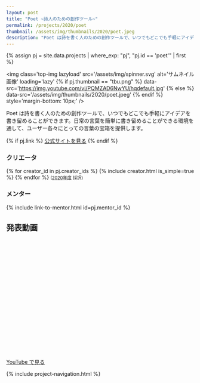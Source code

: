 ```yaml
---
layout: post
title: "Poet ~詩人のための創作ツール~"
permalink: /projects/2020/poet
thumbnail: /assets/img/thumbnails/2020/poet.jpeg
description: "Poet は詩を書く人のための創作ツールで、いつでもどこでも手軽にアイデアを書き留めることができます。日常の言葉を簡単に書き留めることができる環境を通して、ユーザー各々にとっての言葉の宝箱を提供します。"
---
```


{% assign pj = site.data.projects | where_exp: "pj", "pj.id == 'poet'" | first %}

<img class='top-img lazyload' src='/assets/img/spinner.svg' alt='サムネイル画像' loading='lazy'
{% if pj.thumbnail == "tbu.png" %} data-src='https://img.youtube.com/vi/PQMZAD6NwYU/hqdefault.jpg'
{% else %}                         data-src='/assets/img/thumbnails/2020/poet.jpeg'
{% endif %}                        style='margin-bottom: 10px;' />

Poet は詩を書く人のための創作ツールで、いつでもどこでも手軽にアイデアを書き留めることができます。日常の言葉を簡単に書き留めることができる環境を通して、ユーザー各々にとっての言葉の宝箱を提供します。

{% if pj.link %}
<a href="{{ pj.link }}" target="_blank" class="button">公式サイトを見る</a>
{% endif %}

### クリエータ
<p>
{% for creator_id in pj.creator_ids %}
  {% include creator.html is_simple=true %}
{% endfor %}
<small>(<a href='/projects/2020'>2020年度</a> 採択)</small>
</p>

### メンター
<p>{% include link-to-mentor.html id=pj.mentor_id %}</p>

## 発表動画
<div class="youtube">
  <iframe width="560" height="315" class="lazyload" data-src="https://www.youtube.com/embed/PQMZAD6NwYU?rel=0" frameborder="0" allowfullscreen=""></iframe>
</div>
<a href="https://www.youtube.com/watch?v={{ pj.youtube }}" target="_blank" rel="noopener" class="button">YouTube で見る</a>

{% include project-navigation.html %}

